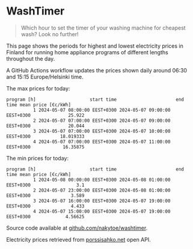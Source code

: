 
# WashTimer

> Which hour to set the timer of your washing machine for cheapest wash? Look no further!

This page shows the periods for highest and lowest electricity prices in Finland 
for running home appliance programs of different lengths throughout the day. 

A GitHub Actions workflow updates the prices shown daily around 06:30 and 15:15 Europe/Helsinki time.

The max prices for today:

	program [h]                    start time                      end time mean price [€c/kWh]
	          1 2024-05-07 08:00:00 EEST+0300 2024-05-07 09:00:00 EEST+0300              25.922
	          2 2024-05-07 07:00:00 EEST+0300 2024-05-07 09:00:00 EEST+0300              20.044
	          3 2024-05-07 07:00:00 EEST+0300 2024-05-07 10:00:00 EEST+0300           18.019333
	          4 2024-05-07 07:00:00 EEST+0300 2024-05-07 11:00:00 EEST+0300            16.35875

The min prices for today:

	program [h]                    start time                      end time mean price [€c/kWh]
	          1 2024-05-08 00:00:00 EEST+0300 2024-05-08 01:00:00 EEST+0300                 3.1
	          2 2024-05-07 23:00:00 EEST+0300 2024-05-08 01:00:00 EEST+0300               3.589
	          3 2024-05-07 16:00:00 EEST+0300 2024-05-07 19:00:00 EEST+0300               4.433
	          4 2024-05-07 15:00:00 EEST+0300 2024-05-07 19:00:00 EEST+0300             4.56625


Source code available at [github.com/nakytoe/washtimer](https://github.com/nakytoe/washtimer).

Electricity prices retrieved from [porssisahko.net](https://porssisahko.net/api) open API.

